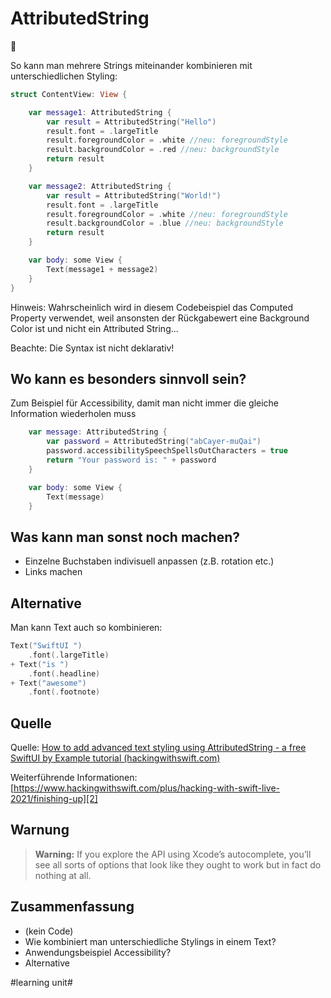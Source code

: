 # AttributedString
💬

So kann man mehrere Strings miteinander kombinieren mit unterschiedlichen Styling:

```swift
struct ContentView: View {

    var message1: AttributedString {
        var result = AttributedString("Hello")
        result.font = .largeTitle
        result.foregroundColor = .white //neu: foregroundStyle
        result.backgroundColor = .red //neu: backgroundStyle
        return result
    }

    var message2: AttributedString {
        var result = AttributedString("World!")
        result.font = .largeTitle
        result.foregroundColor = .white //neu: foregroundStyle
        result.backgroundColor = .blue //neu: backgroundStyle
        return result
    }

    var body: some View {
        Text(message1 + message2)
    }
}
```

Hinweis: Wahrscheinlich wird in diesem Codebeispiel das Computed Property verwendet, weil ansonsten der Rückgabewert eine Background Color ist und nicht ein Attributed String...

Beachte: Die Syntax ist nicht deklarativ!

## Wo kann es besonders sinnvoll sein?

Zum Beispiel für Accessibility, damit man nicht immer die gleiche Information wiederholen muss

```swift
    var message: AttributedString {
        var password = AttributedString("abCayer-muQai")
        password.accessibilitySpeechSpellsOutCharacters = true
        return "Your password is: " + password
    }

    var body: some View {
        Text(message)
    }
```

## Was kann man sonst noch machen?
- Einzelne Buchstaben indivisuell anpassen (z.B. rotation etc.)
- Links machen

## Alternative

Man kann Text auch so kombinieren:

```swift
Text("SwiftUI ")
    .font(.largeTitle)
+ Text("is ")
    .font(.headline)
+ Text("awesome")
    .font(.footnote)
```

## Quelle
Quelle: [How to add advanced text styling using AttributedString - a free SwiftUI by Example tutorial (hackingwithswift.com)][1]

Weiterführende Informationen: [https://www.hackingwithswift.com/plus/hacking-with-swift-live-2021/finishing-up][2]

## Warnung

> **Warning:**  If you explore the API using Xcode’s autocomplete, you’ll see all sorts of options that look like they ought to work but in fact do nothing at all.

## Zusammenfassung
- (kein Code)
- Wie kombiniert man unterschiedliche Stylings in einem Text?
- Anwendungsbeispiel Accessibility?
- Alternative


[1]:	https://www.hackingwithswift.com/quick-start/swiftui/how-to-add-advanced-text-styling-using-attributedstring
[2]:	https://www.hackingwithswift.com/plus/hacking-with-swift-live-2021/finishing-up

#learning unit#